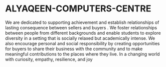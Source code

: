 # ALYAQEEN-COMPUTERS-CENTRE
We are  dedicated to supporting achievement and establish relationships of lasting consequence between sellers and buyers .  We foster relationships between people from different backgrounds and enable students to explore diversity in a setting that is socially relaxed but academically intense. We also encourage personal and social responsibility by creating opportunities for buyers to share their business with the community and to make meaningful contributions to the places where they live. In a changing world with curiosity, empathy, resilience, and joy
